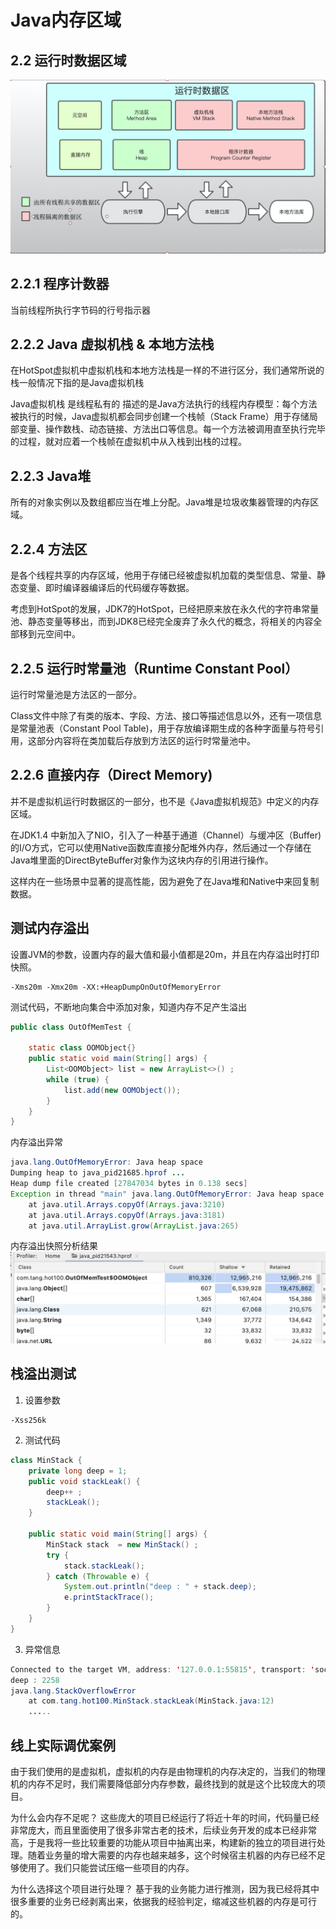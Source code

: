 # Java内存区域
## 2.2 运行时数据区域
![在这里插入图片描述](../images/92450e8ca26662633b0833b0715b7426.png)
## 2.2.1 程序计数器
当前线程所执行字节码的行号指示器
## 2.2.2 Java 虚拟机栈 & 本地方法栈
在HotSpot虚拟机中虚拟机栈和本地方法栈是一样的不进行区分，我们通常所说的栈一般情况下指的是Java虚拟机栈

Java虚拟机栈 是线程私有的 描述的是Java方法执行的线程内存模型：每个方法被执行的时候，Java虚拟机都会同步创建一个栈帧（Stack Frame）用于存储局部变量、操作数栈、动态链接、方法出口等信息。每一个方法被调用直至执行完毕的过程，就对应着一个栈帧在虚拟机中从入栈到出栈的过程。

## 2.2.3 Java堆

所有的对象实例以及数组都应当在堆上分配。Java堆是垃圾收集器管理的内存区域。
## 2.2.4 方法区
是各个线程共享的内存区域，他用于存储已经被虚拟机加载的类型信息、常量、静态变量、即时编译器编译后的代码缓存等数据。

考虑到HotSpot的发展，JDK7的HotSpot，已经把原来放在永久代的字符串常量池、静态变量等移出，而到JDK8已经完全废弃了永久代的概念，将相关的内容全部移到元空间中。
## 2.2.5 运行时常量池（Runtime Constant Pool）
运行时常量池是方法区的一部分。

Class文件中除了有类的版本、字段、方法、接口等描述信息以外，还有一项信息是常量池表（Constant Pool Table)，用于存放编译期生成的各种字面量与符号引用，这部分内容将在类加载后存放到方法区的运行时常量池中。
## 2.2.6 直接内存（Direct Memory)
并不是虚拟机运行时数据区的一部分，也不是《Java虚拟机规范》中定义的内存区域。

在JDK1.4 中新加入了NIO，引入了一种基于通道（Channel）与缓冲区（Buffer)的I/O方式，它可以使用Native函数库直接分配堆外内存，然后通过一个存储在Java堆里面的DirectByteBuffer对象作为这块内存的引用进行操作。

这样内在一些场景中显著的提高性能，因为避免了在Java堆和Native中来回复制数据。


## 测试内存溢出
设置JVM的参数，设置内存的最大值和最小值都是20m，并且在内存溢出时打印快照。
```
-Xms20m -Xmx20m -XX:+HeapDumpOnOutOfMemoryError
```
测试代码，不断地向集合中添加对象，知道内存不足产生溢出
```java
public class OutOfMemTest {

    static class OOMObject{}
    public static void main(String[] args) {
        List<OOMObject> list = new ArrayList<>() ;
        while (true) {
            list.add(new OOMObject());
        }
    }
}
```
内存溢出异常
```java
java.lang.OutOfMemoryError: Java heap space
Dumping heap to java_pid21685.hprof ...
Heap dump file created [27847034 bytes in 0.138 secs]
Exception in thread "main" java.lang.OutOfMemoryError: Java heap space
	at java.util.Arrays.copyOf(Arrays.java:3210)
	at java.util.Arrays.copyOf(Arrays.java:3181)
	at java.util.ArrayList.grow(ArrayList.java:265)
```
内存溢出快照分析结果
![在这里插入图片描述](../images/ad88fd972cfae074410be4b1b80bbb56.png)
## 栈溢出测试
1. 设置参数
```
-Xss256k
```
2. 测试代码
```java 
class MinStack {
    private long deep = 1;
    public void stackLeak() {
        deep++ ;
        stackLeak();
    }

    public static void main(String[] args) {
        MinStack stack  = new MinStack() ;
        try {
            stack.stackLeak();
        } catch (Throwable e) {
            System.out.println("deep : " + stack.deep);
            e.printStackTrace();
        }
    }
}
```
3. 异常信息
```java
Connected to the target VM, address: '127.0.0.1:55815', transport: 'socket'
deep : 2258
java.lang.StackOverflowError
	at com.tang.hot100.MinStack.stackLeak(MinStack.java:12)
	.....
```
## 线上实际调优案例
由于我们使用的是虚拟机，虚拟机的内存是由物理机的内存决定的，当我们的物理机的内存不足时，我们需要降低部分内存参数，最终找到的就是这个比较庞大的项目。

为什么会内存不足呢？
这些庞大的项目已经运行了将近十年的时间，代码量已经非常庞大，而且里面使用了很多非常古老的技术，后续业务开发的成本已经非常高，于是我将一些比较重要的功能从项目中抽离出来，构建新的独立的项目进行处理。随着业务量的增大需要的内存也越来越多，这个时候宿主机器的内存已经不足够使用了。我们只能尝试压缩一些项目的内存。

为什么选择这个项目进行处理？
基于我的业务能力进行推测，因为我已经将其中很多重要的业务已经剥离出来，依据我的经验判定，缩减这些机器的内存是可行的。